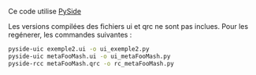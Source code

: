 Ce code utilise [PySide](http://www.pyside.org/)

Les versions compilées des fichiers ui et qrc ne sont pas inclues. Pour les regénerer, les commandes suivantes : 

```bash
pyside-uic exemple2.ui -o ui_exemple2.py
pyside-uic metaFooMash.ui -o ui_metaFooMash.py
pyside-rcc metaFooMash.qrc -o rc_metaFooMash.py
```
